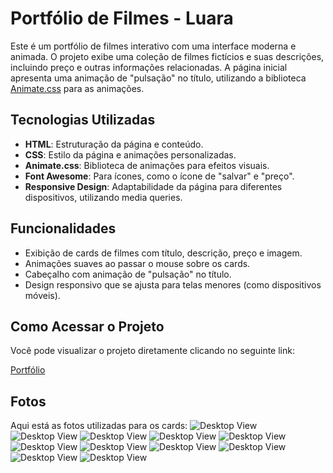 # Portfólio de Filmes - Luara

Este é um portfólio de filmes interativo com uma interface moderna e animada. O projeto exibe uma coleção de filmes fictícios e suas descrições, incluindo preço e outras informações relacionadas. A página inicial apresenta uma animação de "pulsação" no título, utilizando a biblioteca [Animate.css](https://animate.style/) para as animações.

## Tecnologias Utilizadas

- **HTML**: Estruturação da página e conteúdo.
- **CSS**: Estilo da página e animações personalizadas.
- **Animate.css**: Biblioteca de animações para efeitos visuais.
- **Font Awesome**: Para ícones, como o ícone de "salvar" e "preço".
- **Responsive Design**: Adaptabilidade da página para diferentes dispositivos, utilizando media queries.

## Funcionalidades

- Exibição de cards de filmes com título, descrição, preço e imagem.
- Animações suaves ao passar o mouse sobre os cards.
- Cabeçalho com animação de "pulsação" no título.
- Design responsivo que se ajusta para telas menores (como dispositivos móveis).
  
## Como Acessar o Projeto

Você pode visualizar o projeto diretamente clicando no seguinte link:

[Portfólio](https://github.com/Luaranet/portfolio_gerencia)  

## Fotos

Aqui está as fotos utilizadas para os cards:
![Desktop View](images/avengers.jfif)
![Desktop View](images/deadpool.jfif)
![Desktop View](images/flash.jfif)
![Desktop View](images/liga-justiça.jfif)
![Desktop View](images/mulher-maravilha.jfif)
![Desktop View](images/pantera.jfif)
![Desktop View](images/price.jfif)
![Desktop View](images/save.jfif)
![Desktop View](images/superman.jfif)
![Desktop View](images/titans.jfif)
![Desktop View](images/viuva-negra.jfif)
